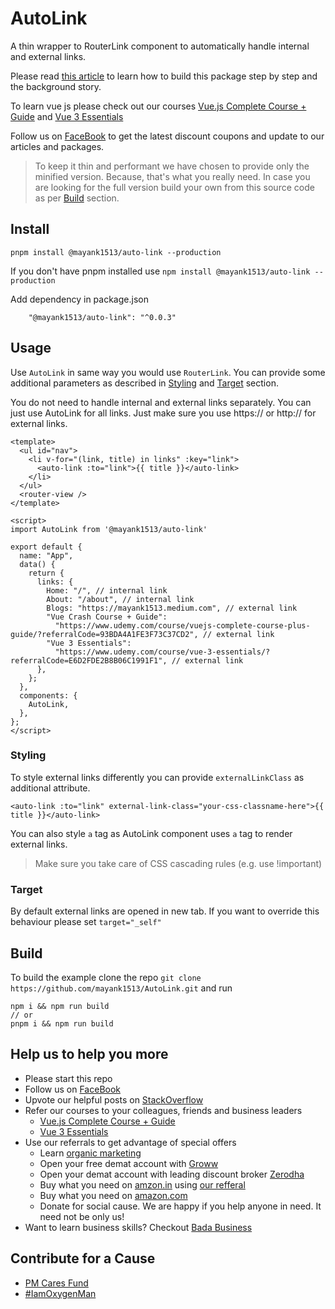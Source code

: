 # AutoLink
A thin wrapper to RouterLink component to automatically handle internal and external links.

Please read [this article](https://medium.com/js-dojo/extending-vue-router-links-in-vue-3-8c7d93eb20bc) to learn how to build this package step by step and the background story.

To learn vue js please check out our courses [Vue.js Complete Course + Guide](https://www.udemy.com/course/vuejs-complete-course-plus-guide/?referralCode=93BDA4A1FE3F73C37CD2) and [Vue 3 Essentials](https://www.udemy.com/course/vue-3-essentials/?referralCode=E6D2FDE2B8B06C1991F1)

Follow us on [FaceBook](https://www.facebook.com/Learn-Vue-Js-104953725168718/) to get the latest discount coupons and update to our articles and packages.

> To keep it thin and performant we have chosen to provide only the minified version. Because, that's what you really need. In case you are looking for the full version build your own from this source code as per [Build](#Build) section.

## Install
```
pnpm install @mayank1513/auto-link --production
```
If you don't have pnpm installed use `npm install @mayank1513/auto-link --production`

Add dependency in package.json 
```
    "@mayank1513/auto-link": "^0.0.3"
```
## Usage
Use `AutoLink` in same way you would use `RouterLink`. You can provide some additional parameters as described in [Styling](#Styling) and [Target](#Target) section.

You do not need to handle internal and external links separately. You can just use AutoLink for all links. Just make sure you use https:// or http:// for external links.

```
<template>
  <ul id="nav">
    <li v-for="(link, title) in links" :key="link">
      <auto-link :to="link">{{ title }}</auto-link>
    </li>
  </ul>
  <router-view />
</template>

<script>
import AutoLink from '@mayank1513/auto-link'

export default {
  name: "App",
  data() {
    return {
      links: {
        Home: "/", // internal link
        About: "/about", // internal link
        Blogs: "https://mayank1513.medium.com", // external link
        "Vue Crash Course + Guide":
          "https://www.udemy.com/course/vuejs-complete-course-plus-guide/?referralCode=93BDA4A1FE3F73C37CD2", // external link
        "Vue 3 Essentials":
          "https://www.udemy.com/course/vue-3-essentials/?referralCode=E6D2FDE2B8B06C1991F1", // external link
      },
    };
  },
  components: {
    AutoLink,
  },
};
</script>
```

### Styling
To style external links differently you can provide `externalLinkClass` as additional attribute.
```
<auto-link :to="link" external-link-class="your-css-classname-here">{{ title }}</auto-link>
```
You can also style `a` tag as AutoLink component uses `a` tag to render external links.
> Make sure you take care of CSS cascading rules (e.g. use !important)

### Target
By default external links are opened in new tab. If you want to override this behaviour please set `target="_self"`

## Build
To build the example clone the repo `git clone https://github.com/mayank1513/AutoLink.git` and run

```
npm i && npm run build
// or
pnpm i && npm run build 
```
## Help us to help you more
- Please start this repo
- Follow us on [FaceBook](https://www.facebook.com/Learn-Vue-Js-104953725168718/)
- Upvote our helpful posts on [StackOverflow](https://stackoverflow.com/users/story/9640177)
- Refer our courses to your colleagues, friends and business leaders
  - [Vue.js Complete Course + Guide](https://www.udemy.com/course/vuejs-complete-course-plus-guide/?referralCode=93BDA4A1FE3F73C37CD2)
  - [Vue 3 Essentials](https://www.udemy.com/course/vue-3-essentials/?referralCode=E6D2FDE2B8B06C1991F1)
- Use our referrals to get advantage of special offers
  - Learn [organic marketing](https://leads-arc.web.app/) 
  - Open your free demat account with [Groww](https://groww.app.link/refe/mayank-kumar8914309)
  - Open your demat account with leading discount broker [Zerodha](https://zerodha.com/?c=GG0215&s=CONSOLE)
  - Buy what you need on [amzon.in](https://www.amazon.in/ref=assoc_aax_fallback_300x250?tag=mayank1513-21&linkCode=ur8) using [our refferal](https://www.amazon.in/ref=assoc_aax_fallback_300x250?tag=mayank1513-21&linkCode=ur8)
  - Buy what you need on [amazon.com](https://amzn.to/3i2PPsE)
  - Donate for social cause. We are happy if you help anyone in need. It need not be only us!
- Want to learn business skills? Checkout [Bada Business](https://www.badabusiness.com/dd/BIMK003866)

## Contribute for a Cause
- [PM Cares Fund](https://www.pmcares.gov.in/en/)
- [#IamOxygenMan](https://www.badabusiness.com/IamOxygenMan)


